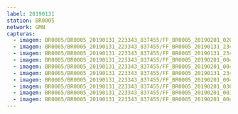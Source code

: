 ```yaml
---
label: 20190131
station: BR0005
network: GMN
capturas:
  - imagem: BR0005/BR0005_20190131_223343_837455/FF_BR0005_20190201_020324_771_0301568.fits_maxpixel.jpg
  - imagem: BR0005/BR0005_20190131_223343_837455/FF_BR0005_20190131_234647_160_0107776.fits_maxpixel.jpg
  - imagem: BR0005/BR0005_20190131_223343_837455/FF_BR0005_20190131_234707_742_0108288.fits_maxpixel.jpg
  - imagem: BR0005/BR0005_20190131_223343_837455/FF_BR0005_20190201_004001_842_0184832.fits_maxpixel.jpg
  - imagem: BR0005/BR0005_20190131_223343_837455/FF_BR0005_20190201_004409_447_0190208.fits_maxpixel.jpg
  - imagem: BR0005/BR0005_20190131_223343_837455/FF_BR0005_20190131_234728_236_0108800.fits_maxpixel.jpg
  - imagem: BR0005/BR0005_20190131_223343_837455/FF_BR0005_20190201_004257_713_0188672.fits_maxpixel.jpg
  - imagem: BR0005/BR0005_20190131_223343_837455/FF_BR0005_20190201_030553_845_0394240.fits_maxpixel.jpg
  - imagem: BR0005/BR0005_20190131_223343_837455/FF_BR0005_20190201_003941_130_0184320.fits_maxpixel.jpg
  - imagem: BR0005/BR0005_20190131_223343_837455/FF_BR0005_20190201_004419_962_0190464.fits_maxpixel.jpg
---
```

